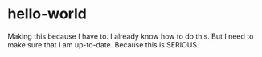 # hello-world
Making this because I have to.
I already know how to do this.
But I need to make sure that I am up-to-date.
Because this is SERIOUS.
